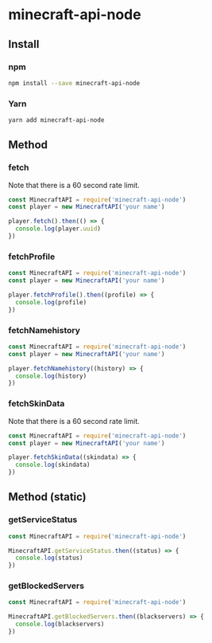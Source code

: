 # minecraft-api-node

## Install

### npm

```bash
npm install --save minecraft-api-node
```

### Yarn

```bash
yarn add minecraft-api-node
```

## Method

### fetch

Note that there is a 60 second rate limit.

```js
const MinecraftAPI = require('minecraft-api-node')
const player = new MinecraftAPI('your name')

player.fetch().then(() => {
  console.log(player.uuid)
})
```

### fetchProfile

```js
const MinecraftAPI = require('minecraft-api-node')
const player = new MinecraftAPI('your name')

player.fetchProfile().then((profile) => {
  console.log(profile)
})
```

### fetchNamehistory

```js
const MinecraftAPI = require('minecraft-api-node')
const player = new MinecraftAPI('your name')

player.fetchNamehistory((history) => {
  console.log(history)
})
```

### fetchSkinData

Note that there is a 60 second rate limit.

```js
const MinecraftAPI = require('minecraft-api-node')
const player = new MinecraftAPI('your name')

player.fetchSkinData((skindata) => {
  console.log(skindata)
})
```

## Method (static)

### getServiceStatus

```js
const MinecraftAPI = require('minecraft-api-node')

MinecraftAPI.getServiceStatus.then((status) => {
  console.log(status)
})
```

### getBlockedServers

```js
const MinecraftAPI = require('minecraft-api-node')

MinecraftAPI.getBlockedServers.then((blackservers) => {
  console.log(blackservers)
})
```
